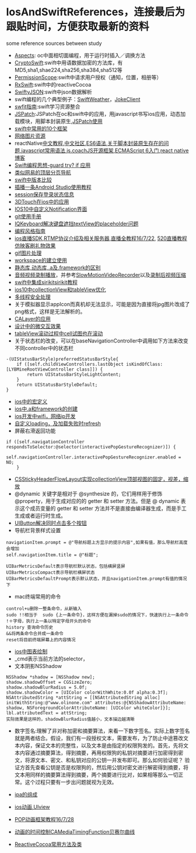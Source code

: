 # IosAndSwiftReferences，连接最后为跟贴时间，方便获取最新的资料
some reference sources between study
* [Aspects](https://github.com/steipete/Aspects): oc中面相切面编程，用于运行时插入／调换方法
* [CryptoSwift](https://github.com/krzyzanowskim/CryptoSwift):swift中用语数据加密的方法库，有MD5,sha1,shae224,sha256,sha384,sha512等
* [PermissionScope](https://github.com/nickoneill/PermissionScope):swift中请求用户授权（通知，位置，相册等）
* [RxSwift](https://github.com/ReactiveX/RxSwift):swift中的reactiveCocoa
* [SwiftyJSON](https://github.com/SwiftyJSON/SwiftyJSON):swift中json数据解析
* swift编程的几个典型例子：[SwiftWeather](https://github.com/shorty-Man/SwiftWeather)，[JokeClient](https://github.com/YANGReal/JokeClient-Swift)
* [swfit指南](https://github.com/shorty-Man/SwiftGuide):swift学习资源整合
* [JSPatch](https://github.com/shorty-Man/JSPatch):JSPatch在oc和swift中的应用，用javascript书写ios应用，动态加载模块，用脚本封装原生,[JSPatch使用](http://www.voidcn.com/blog/jueyi1127/article/p-5756877.html)
* [swift中常用的10个框架](http://www.cocoachina.com/swift/20160525/16437.html)
* [网络图片资源](http://imgur.com )
* reactNative[中文教程](http://reactnative.cn),[中文社区](http://bbs.reactnative.cn),[ES6语法](http://bbs.reactnative.cn/topic/15/react-react-native-的es5-es6写法对照表),[关于脚本封装原生存在的问题](http://bbs.reactnative.cn/topic/14/react-native-把现代web科技带给移动开发者/2),[javascript常用语法](http://reactnative.cn/docs/0.26/javascript-environment.html#content),[js.coachJS开源框架](https://js.coach/react-native/react-native-linear-gradient),[ECMAScript 6入门](http://es6.ruanyifeng.com/#README),[react native博客](http://www.cocoachina.com/ios/20160612/16654.html)
* [Swift编程思想-guard try? if 应用](http://www.cocoachina.com/swift/20160613/16632.html)
* [类似网易的顶层分页导航](https://github.com/tianzhuo112/VTMagic)
* [swift中版本比较](http://nshipster.cn/swift-system-version-checking/)
* [插播一条Android Studio使用教程](http://www.open-open.com/lib/view/open1433387390635.html)
* [session保存登录状态信息](http://www.tuicool.com/articles/7NV3ueJ)
* [3DTouch在ios中的应用](http://www.cocoachina.com/ios/20160628/16825.html)
* [IOS10中自定义Notification界面](http://www.cocoachina.com/ios/20160628/16833.html)
* [git使用手册](http://www.cocoachina.com/ios/20160629/16855.html)
* [IQKeyboard解决键盘遮挡textView的placeholder问题](https://github.com/shorty-Man/IQKeyboardManager)
* [编程风格指南](http://www.cocoachina.com/swift/20160701/16894.html)
* [ios直播SDK](https://github.com/shorty-Man/LiveVideoCoreSDK),[RTMP协议介绍及相关服务器](https://blog.linuxeye.com/383.html),[直播全教程16/7/22](http://www.cocoachina.com/ios/20160721/17133.html),     [520直播教程](https://github.com/GrayJIAXU/520Linkee) [仿映客刷礼物效果](https://github.com/cooxu/PresentAnimView)
* [gif图片处理](https://github.com/Flipboard/FLAnimatedImage)
* [workspace的建立使用](http://www.jianshu.com/p/b6c59d8ed2c9)
* [静态库,动态库,.a及.framework的区别](http://www.jianshu.com/p/90ef231441fc)
* [音频视频录制播放](http://www.cnblogs.com/kenshincui/p/4186022.html#avFoundationCamera)，并参考[SlowMotionVideoRecorder](https://github.com/shorty-Man/SlowMotionVideoRecorder)以及[录制后视频压缩](http://www.jianshu.com/p/7c57c58c253d)
* [swift中集成sirikit](http://www.cocoachina.com/swift/20160705/16940.html)[sirikit教程](http://www.cocoachina.com/swift/20160720/17123.html)
* [ios10中collectionView和tableView优化](http://www.cocoachina.com/ios/20160706/16952.html)
* [多线程安全处理](http://www.cocoachina.com/ios/20160707/16957.html)
* 关于模拟器显示appIcon而真机却无法显示，可能是因为直接将jpg图片改成了png格式，这样是无法解析的。
* [CALayer的应用](http://www.cocoachina.com/ios/20160711/17007.html)
* [设计中的微交互效果](http://www.cocoachina.com/design/20160712/17014.html)
* [tableView滚动过程中cell试图也在滚动](http://www.cocoachina.com/ios/20160712/17011.html)
* 关于状态栏的改变，可以在baseNavigationController中调用如下方法来改变不同controller中的状态栏
```objc
-(UIStatusBarStyle)preferredStatusBarStyle{
	if ([self.childViewControllers.lastObject isKindOfClass:[LYBMineRootViewController class]]) {
		return UIStatusBarStyleLightContent;
	}
	return UIStatusBarStyleDefault;
}

```
* [ios中的宏定义](http://www.cocoachina.com/ios/20160713/17026.html)
* [ios中.a和framework的创建](http://www.cocoachina.com/ios/20160713/17025.html)
* [ios开发中wifi，网络ip开发](http://www.cocoachina.com/ios/20160715/17022.html)
* [自定义loading，及加载失败时refresh](https://github.com/jinxiansen/JHUD)
* 屏蔽右滑返回功能
```objc
if ([self.navigationController respondsToSelector:@selector(interactivePopGestureRecognizer)]) {
		self.navigationController.interactivePopGestureRecognizer.enabled = NO;
	}
```
* [CSStickyHeaderFlowLayout实现collectionView顶部视图的固定，视差，缩放](https://github.com/jamztang/CSStickyHeaderFlowLayout)
* @dynamic 关键字是相对于 @synthesize 的，它们用样用于修饰 @property，用于生成对应的的 getter 和 setter 方法。但是 @ dynamic 表示这个成员变量的 getter 和 setter 方法并不是直接由编译器生成，而是手工生成或者运行时生成。
* [UIButton解决同时点击多个按钮](http://xiongzenghuidegithub.github.io/blog/2016/04/22/runtimeying-yong-fang-zhi-an-niu-lian-xu-dian-ji/)
* 导航栏背景样式设置
```objc
navigationItem.prompt = @"导航标题上方显示的提示内容",如果有值，那么导航栏高度会增加
self.navigationItem.title = @"标题";

UIBarMetricsDefault表示导航栏默认状态，包括横屏竖屏
UIBarMetricsCompact表示导航栏横屏状态
UIBarMetricsDefaultPrompt表示默认状态，并且navigationItem.prompt有值的情况下
```
* mac终端常用的命令
```
control+u删除一整条命令，从新输入
sudo !!相当于  sudo {上一条命令}，这样方便在漏掉sudo的情况下，快速执行上一条命令
!＋字母，执行上一条以特定字母开头的命令
history 查询命令历史
&&将两条命令合并成一条命令
reset将目前终端屏幕上的内容情况
```
* [ios中图表绘制](https://github.com/danielgindi/Charts)
* _cmd表示当前方法的selector，
* 文本阴影NSShadow
```objc
NSShadow *shadow = [NSShadow new];
shadow.shadowOffset = CGSizeZero;
shadow.shadowBlurRadius = 5.0f;
shadow.shadowColor = [UIColor colorWithWhite:0.0f alpha:0.3f];
NSAttributedString *attString = [[NSAttributedString alloc] initWithString:@"www.olinone.com" attributes:@{NSShadowAttributeName: shadow, NSForegroundColorAttributeName: [UIColor whiteColor]}];
lbl.attributedText = attString;
实际效果是这样的，shadowBlurRadius值越小，文本描边越清晰
```
* 数字签名:理解了非对称加密和摘要算法，来看一下数字签名。实际上数字签名就是两者结合。假设，我们有一段授权文本，需要发布，为了防止中途篡改文本内容，保证文本的完整性，以及文本是由指定的权限狗发的。首先，先将文本内容通过摘要算法，得到摘要，再用权限狗的私钥对摘要进行加密得到密文，将源文本、密文、和私钥对应的公钥一并发布即可。那么如何验证呢？
验证方首先查看公钥是否是权限狗的，然后用公钥对密文进行解密得到摘要，将文本用同样的摘要算法得到摘要，两个摘要进行比对，如果相等那么一切正常。这个过程只要有一步出问题就视为无效。


* [ipa的组成](http://www.pchou.info/ios/2015/12/14/ios-certification-and-code-sign.html)
* [ios动画,UIview](http://www.cocoachina.com/ios/20160727/17199.html)
* [POP动画框架教程16/7/28](http://www.ui.cn/detail/21148.html)
* [动画的时间控制CAMediaTimingFunction贝赛尔曲线](http://cubic-bezier.com/)
* [ReactiveCocoa常用方法及类](http://www.cocoachina.com/ios/20160729/17236.html)
